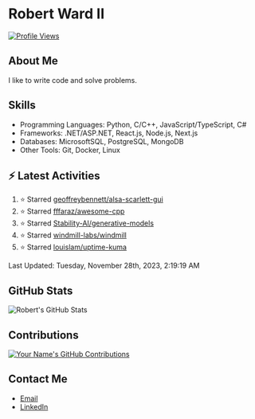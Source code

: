 
# Robert Ward II

[![Profile Views](https://komarev.com/ghpvc/?username=Robert-W-Ward)](https://github.com/Robert-W-Ward)

## About Me
I like to write code and solve problems.

## Skills
- Programming Languages: Python, C/C++, JavaScript/TypeScript, C#
- Frameworks: .NET/ASP.NET, React.js, Node.js, Next.js
- Databases: MicrosoftSQL, PostgreSQL, MongoDB
- Other Tools: Git, Docker, Linux

## :zap: Latest Activities
<!--RECENT_ACTIVITY:start-->
1. ⭐ Starred [geoffreybennett/alsa-scarlett-gui](https://github.com/geoffreybennett/alsa-scarlett-gui)
2. ⭐ Starred [fffaraz/awesome-cpp](https://github.com/fffaraz/awesome-cpp)
3. ⭐ Starred [Stability-AI/generative-models](https://github.com/Stability-AI/generative-models)
4. ⭐ Starred [windmill-labs/windmill](https://github.com/windmill-labs/windmill)
5. ⭐ Starred [louislam/uptime-kuma](https://github.com/louislam/uptime-kuma)
<!--RECENT_ACTIVITY:end-->

<!--RECENT_ACTIVITY:last_update-->
Last Updated: Tuesday, November 28th, 2023, 2:19:19 AM
<!--RECENT_ACTIVITY:last_update_end-->

<!--END_SECTIN:activity-->
## GitHub Stats
![Robert's GitHub Stats](https://github-readme-stats.vercel.app/api?username=Robert-W-Ward&show_icons=true&theme=radical)

## Contributions
[![Your Name's GitHub Contributions](https://github-readme-streak-stats.herokuapp.com/?user=Robert-W-Ward&theme=radical)](https://github.com/your-username)

## Contact Me
- [Email](mailto:robertwesleyward2019@gmail.com)
- [LinkedIn](https://linkedin.com/in/https://www.linkedin.com/in/robert-ward-ii/)
